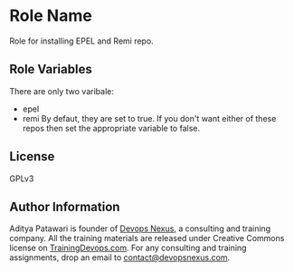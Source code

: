 Role Name
=========

Role for installing EPEL and Remi repo.

Role Variables
--------------
There are only two varibale:
* epel
* remi
By defaut, they are set to true. If you don't want either of these repos then set the appropriate variable to false.

License
-------

GPLv3

Author Information
------------------
Aditya Patawari is founder of [Devops Nexus](http://devopsnexus.com), a consulting and training company. All the training materials are released under Creative Commons license on [TrainingDevops.com](http://trainingdevops.com). For any consulting and training assignments, drop an email to contact@devopsnexus.com.
